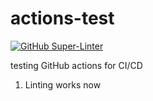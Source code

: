 # actions-test
[![GitHub Super-Linter](https://github.com/oasdflkjo/actions-test/workflows/Lint%20Code%20Base/badge.svg)](https://github.com/marketplace/actions/super-linter)

testing GitHub actions for CI/CD

1. Linting works now
